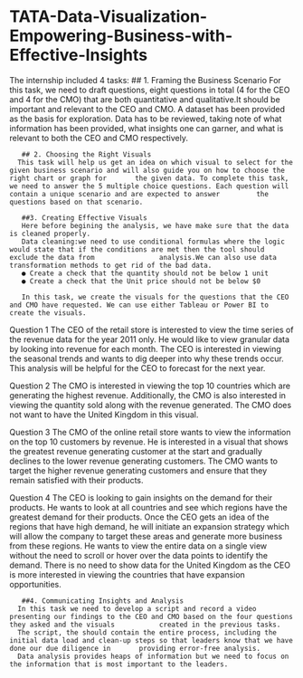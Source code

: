 # TATA-Data-Visualization-Empowering-Business-with-Effective-Insights
The internship included 4 tasks:
       ## 1. Framing the Business Scenario
      For this task, we need to draft questions, eight questions in total (4 for the CEO and 4 for the CMO) that are both quantitative and qualitative.It should be             important and relevant to the CEO and CMO.
      A dataset has been provided as the basis for exploration. Data has to be reviewed, taking note of what information has been provided, what insights one can               garner, and what is relevant to both the CEO and CMO respectively.
        
       ## 2. Choosing the Right Visuals
      This task will help us get an idea on which visual to select for the given business scenario and will also guide you on how to choose the right chart or graph for       the given data. To complete this task, we need to answer the 5 multiple choice questions. Each question will contain a unique scenario and are expected to answer         the questions based on that scenario.
       
       ##3. Creating Effective Visuals
       Here before begining the analysis, we have make sure that the data is cleaned properly. 
       Data cleaning:we need to use conditional formulas where the logic would state that if the conditions are met then the tool should exclude the data from                analysis.We can also use data transformation methods to get rid of the bad data.
       ● Create a check that the quantity should not be below 1 unit
       ● Create a check that the Unit price should not be below $0
       
       In this task, we create the visuals for the questions that the CEO and CMO have requested. We can use either Tableau or Power BI to create the visuals.
       


Question 1
The CEO of the retail store is interested to view the time series of the revenue data for the year 2011 only. He would like to view granular data by looking into revenue for each month. The CEO is interested in viewing the seasonal trends and wants to dig deeper into why these trends occur. This analysis will be helpful for the CEO to forecast for the next year.

Question 2
The CMO is interested in viewing the top 10 countries which are generating the highest revenue. Additionally, the CMO is also interested in viewing the quantity sold along with the revenue generated. The CMO does not want to have the United Kingdom in this visual.

Question 3
The CMO of the online retail store wants to view the information on the top 10 customers by revenue. He is interested in a visual that shows the greatest revenue generating customer at the start and gradually declines to the lower revenue generating customers. The CMO wants to target the higher revenue generating customers and ensure that they remain satisfied with their products.

Question 4
The CEO is looking to gain insights on the demand for their products. He wants to look at all countries and see which regions have the greatest demand for their products. Once the CEO gets an idea of the regions that have high demand, he will initiate an expansion strategy which will allow the company to target these areas and generate more business from these regions. He wants to view the entire data on a single view without the need to scroll or hover over the data points to identify the demand. There is no need to show data for the United Kingdom as the CEO is more interested in viewing the countries that have expansion opportunities.
       
       ##4. Communicating Insights and Analysis
      In this task we need to develop a script and record a video presenting our findings to the CEO and CMO based on the four questions they asked and the visuals           created in the previous tasks.
      The script, the should contain the entire process, including the initial data load and clean-up steps so that leaders know that we have done our due diligence in       providing error-free analysis. 
      Data analysis provides heaps of information but we need to focus on the information that is most important to the leaders.
       
       
       
       
       
       
       
       
       
       
       
       
